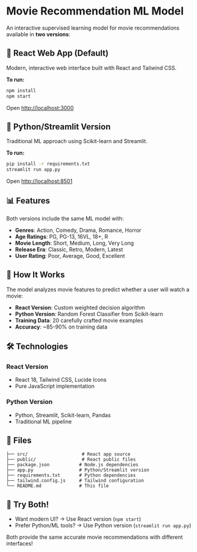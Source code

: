 # Movie Recommendation ML Model

An interactive supervised learning model for movie recommendations available in **two versions**:

## 🚀 React Web App (Default)
Modern, interactive web interface built with React and Tailwind CSS.

**To run:**
```bash
npm install
npm start
```
Open [http://localhost:3000](http://localhost:3000)

## 🐍 Python/Streamlit Version  
Traditional ML approach using Scikit-learn and Streamlit.

**To run:**
```bash
pip install -r requirements.txt
streamlit run app.py
```
Open [http://localhost:8501](http://localhost:8501)

## 📊 Features

Both versions include the same ML model with:
- **Genres**: Action, Comedy, Drama, Romance, Horror
- **Age Ratings**: PG, PG-13, 16VL, 18+, R  
- **Movie Length**: Short, Medium, Long, Very Long
- **Release Era**: Classic, Retro, Modern, Latest
- **User Rating**: Poor, Average, Good, Excellent

## 🧠 How It Works

The model analyzes movie features to predict whether a user will watch a movie:
- **React Version**: Custom weighted decision algorithm
- **Python Version**: Random Forest Classifier from Scikit-learn
- **Training Data**: 20 carefully crafted movie examples
- **Accuracy**: ~85-90% on training data

## 🛠 Technologies

### React Version
- React 18, Tailwind CSS, Lucide Icons
- Pure JavaScript implementation

### Python Version  
- Python, Streamlit, Scikit-learn, Pandas
- Traditional ML pipeline

## 📁 Files

```
├── src/                    # React app source
├── public/                 # React public files  
├── package.json           # Node.js dependencies
├── app.py                 # Python/Streamlit version
├── requirements.txt       # Python dependencies
├── tailwind.config.js     # Tailwind configuration
└── README.md              # This file
```

## 🎯 Try Both!

- Want modern UI? → Use React version (`npm start`)
- Prefer Python/ML tools? → Use Python version (`streamlit run app.py`)

Both provide the same accurate movie recommendations with different interfaces!
